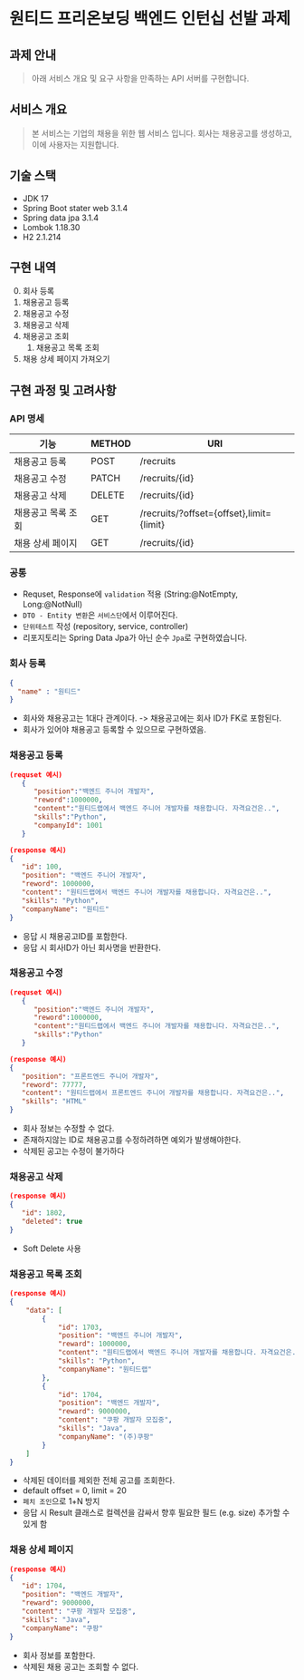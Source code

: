# 원티드 프리온보딩 백엔드 인턴십 선발 과제

## 과제 안내
> 아래 서비스 개요 및 요구 사항을 만족하는 API 서버를 구현합니다.

## 서비스 개요
> 본 서비스는 기업의 채용을 위한 웹 서비스 입니다.
> 회사는 채용공고를 생성하고, 이에 사용자는 지원합니다.

## 기술 스택
- JDK 17
- Spring Boot stater web 3.1.4
- Spring data jpa 3.1.4
- Lombok 1.18.30
- H2 2.1.214

## 구현 내역
0. 회사 등록
1. 채용공고 등록
2. 채용공고 수정
3. 채용공고 삭제
4. 채용공고 조회
    1. 채용공고 목록 조회
5. 채용 상세 페이지 가져오기

## 구현 과정 및 고려사항

### API 명세
| 기능         | METHOD | URI                                      |
|------------|--------|------------------------------------------|
| 채용공고 등록    | POST   | /recruits                                |
| 채용공고 수정    | PATCH  | /recruits/{id}                           |
| 채용공고 삭제    | DELETE | /recruits/{id}                           |
| 채용공고 목록 조회 | GET    | /recruits/?offset={offset},limit={limit} |
| 채용 상세 페이지  | GET    | /recruits/{id}                           |


### 공통
- Requset, Response에 `validation` 적용 (String:@NotEmpty, Long:@NotNull)
- `DTO - Entity 변환`은 `서비스단`에서 이루어진다.
- `단위테스트` 작성 (repository, service, controller)
- 리포지토리는 Spring Data Jpa가 아닌 순수 `Jpa`로 구현하였습니다.

### 회사 등록
```json
{
  "name" : "원티드"
}
```
- 회사와 채용공고는 1대다 관계이다. -> 채용공고에는 회사 ID가 FK로 포함된다.
- 회사가 있어야 채용공고 등록할 수 있으므로 구현하였음.

### 채용공고 등록

```json
(requset 예시)
   {
      "position":"백엔드 주니어 개발자",
      "reword":1000000,
      "content":"원티드랩에서 백엔드 주니어 개발자를 채용합니다. 자격요건은..",
      "skills":"Python",
      "companyId": 1001
   }
```

```json
(response 예시)
{
   "id": 100,
   "position": "백엔드 주니어 개발자",
   "reword": 1000000,
   "content": "원티드랩에서 백엔드 주니어 개발자를 채용합니다. 자격요건은..",
   "skills": "Python",
   "companyName": "원티드"
}
```

- 응답 시 채용공고ID를 포함한다.
- 응답 시 회사ID가 아닌 회사명을 반환한다.

### 채용공고 수정

```json
(requset 예시)
   {
      "position":"백엔드 주니어 개발자",
      "reword":1000000,
      "content":"원티드랩에서 백엔드 주니어 개발자를 채용합니다. 자격요건은..",
      "skills":"Python"
   }
```

```json
(response 예시)
{
   "position": "프론트엔드 주니어 개발자",
   "reword": 77777,
   "content": "원티드랩에서 프론트엔드 주니어 개발자를 채용합니다. 자격요건은..",
   "skills": "HTML"
}
```
- 회사 정보는 수정할 수 없다.
- 존재하지않는 ID로 채용공고를 수정하려하면 예외가 발생해야한다.
- 삭제된 공고는 수정이 불가하다

### 채용공고 삭제
```json
(response 예시)
{
   "id": 1802,
   "deleted": true
}
```
- Soft Delete 사용

### 채용공고 목록 조회

```json
(response 예시)
{
    "data": [
        {
            "id": 1703,
            "position": "백엔드 주니어 개발자",
            "reward": 1000000,
            "content": "원티드랩에서 백엔드 주니어 개발자를 채용합니다. 자격요건은..",
            "skills": "Python",
            "companyName": "원티드랩"
        },
        {
            "id": 1704,
            "position": "백엔드 개발자",
            "reward": 9000000,
            "content": "쿠팡 개발자 모집중",
            "skills": "Java",
            "companyName": "(주)쿠팡"
        }
    ]
}
```

- 삭제된 데이터를 제외한 전체 공고를 조회한다.
- default offset = 0,  limit = 20
- `페치 조인`으로 1+N 방지
- 응답 시 Result 클래스로 컬렉션을 감싸서 향후 필요한 필드 (e.g. size) 추가할 수 있게 함

### 채용 상세 페이지
```json
(response 예시)
{
   "id": 1704,
   "position": "백엔드 개발자",
   "reward": 9000000,
   "content": "쿠팡 개발자 모집중",
   "skills": "Java",
   "companyName": "쿠팡"
}
```
- 회사 정보를 포함한다.
- 삭제된 채용 공고는 조회할 수 없다.
